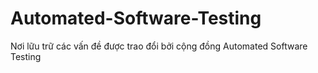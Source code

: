 # Automated-Software-Testing
Nơi lữu trữ các vấn đề được trao đổi bởi cộng đồng Automated Software Testing
